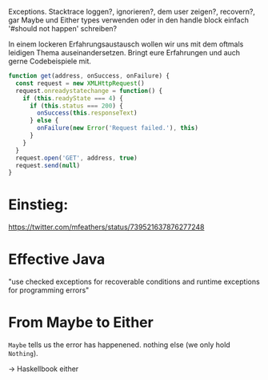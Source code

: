 Exceptions. Stacktrace loggen?, ignorieren?, dem user zeigen?, recovern?, gar Maybe und Either types verwenden oder in den handle block einfach '#should not happen' schreiben?

In einem lockeren Erfahrungsaustausch wollen wir uns mit dem oftmals leidigen Thema auseinandersetzen. Bringt eure Erfahrungen und auch gerne Codebeispiele mit.


```javascript
function get(address, onSuccess, onFailure) {
  const request = new XMLHttpRequest()
  request.onreadystatechange = function() {
    if (this.readyState === 4) {
      if (this.status === 200) {
        onSuccess(this.responseText)
      } else {
        onFailure(new Error('Request failed.'), this)
      }
    }
  }
  request.open('GET', address, true)
  request.send(null)
}
```

# Einstieg:


https://twitter.com/mfeathers/status/739521637876277248

# Effective Java

"use checked exceptions for recoverable conditions and runtime exceptions for programming errors"


# From Maybe to Either

`Maybe` tells us the error has happenened. nothing else (we only hold `Nothing`).

-> Haskellbook either
